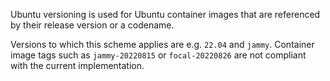 Ubuntu versioning is used for Ubuntu container images that are referenced by their release version or a codename.

Versions to which this scheme applies are e.g. `22.04` and `jammy`.
Container image tags such as `jammy-20220815` or `focal-20220826` are not compliant with the current implementation.
